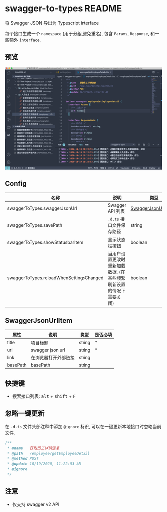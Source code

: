 # swagger-to-types README

将 Swagger JSON 导出为 Typescript interface

每个接口生成一个 `namespace` (用于分组,避免重名), 包含 `Params`,  `Response`, 和一些额外 `interface`.

## 预览
![img](./assets/images/preview.png)

## Config

| 名称                                     | 说明                                                               | 类型                                        | 默认                       |
| ---------------------------------------- | ------------------------------------------------------------------ | ------------------------------------------- | -------------------------- |
| swaggerToTypes.swaggerJsonUrl            | Swagger API 列表                                                   | [SwaggerJsonUrlItem](#SwaggerJsonUrlItem)[] | []                         |
| swaggerToTypes.savePath                  | `.d.ts` 接口文件保存路径                                           | string                                      | 'types/swagger-interfaces' |
| swaggerToTypes.showStatusbarItem         | 显示状态栏按钮                                                     | boolean                                     | `true`                     |
| swaggerToTypes.reloadWhenSettingsChanged | 当用户设置更改时重新加载数据. (在某些频繁刷新设置的情况下需要关闭) | boolean                                     | `true`                     |

## SwaggerJsonUrlItem

| 属性     | 说明                 | 类型   | 是否必填 |
| -------- | -------------------- | ------ | -------- |
| title    | 项目标题             | string | *        |
| url      | swagger json url     | string | *        |
| link     | 在浏览器打开外部链接 | string |          |
| basePath | basePath             | string |          |

## 快捷键
- 搜索接口列表: <kbd>alt</kbd> + <kbd>shift</kbd> + <kbd>F</kbd>

## 忽略一键更新
在 `.d.ts` 文件头部注释中添加 `@ignore` 标识, 可以在一键更新本地接口时忽略当前文件.

```ts
/**
 * @name   获取员工详情信息
 * @path   /employee/getEmployeeDetail
 * @method POST
 * @update 10/19/2020, 11:22:53 AM
 * @ignore
 */
```

## 注意

- 仅支持 swagger v2 API